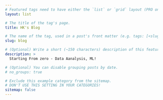 ```yaml
---
# Featured tags need to have either the `list` or `grid` layout (PRO only).
layout: list

# The title of the tag's page.
title: HK's Blog

# The name of the tag, used in a post's front matter (e.g. tags: [<slug>]).
slug: blog

# (Optional) Write a short (~150 characters) description of this featured tag.
description: >
  Starting From zero - Data Aanalysis, ML!

# (Optional) You can disable grouping posts by date.
# no_groups: true

# Exclude this example category from the sitemap.
# DON'T USE THIS SETTING IN YOUR CATEGORIES!
sitemap: false
---
```

